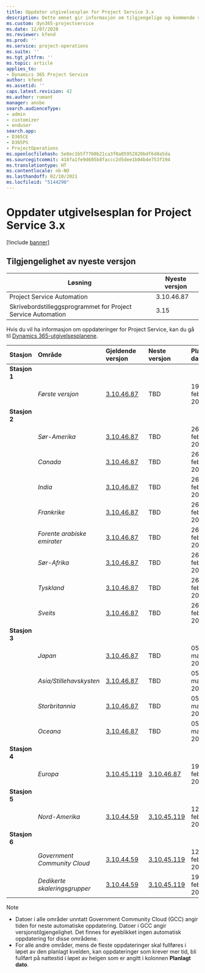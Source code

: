 ```yaml
---
title: Oppdater utgivelsesplan for Project Service 3.x
description: Dette emnet gir informasjon om tilgjengelige og kommende versjoner av Dynamics 365 Project Service Automation.
ms.custom: dyn365-projectservice
ms.date: 12/07/2020
ms.reviewer: kfend
ms.prod: ''
ms.service: project-operations
ms.suite: ''
ms.tgt_pltfrm: ''
ms.topic: article
applies_to:
- Dynamics 365 Project Service
author: kfend
ms.assetid: ''
caps.latest.revision: 42
ms.author: rumant
manager: annbe
search.audienceType:
- admin
- customizer
- enduser
search.app:
- D365CE
- D365PS
- ProjectOperations
ms.openlocfilehash: 5e8ec1b5f7760b21ca3f0a85952820bdf6d0a5da
ms.sourcegitcommit: 418fa1fe9d605b8faccc2d5dee1b04b4e753f194
ms.translationtype: HT
ms.contentlocale: nb-NO
ms.lasthandoff: 02/10/2021
ms.locfileid: "5144290"
---
```

# <a name="update-release-schedule-for-project-service-3x"></a>Oppdater utgivelsesplan for Project Service 3.x

[!include [banner](../includes/psa-now-project-operations.md)]

## <a name="latest-version-availability"></a>Tilgjengelighet av nyeste versjon

| Løsning  | Nyeste versjon |
|-------|----|
| Project Service Automation    | 3.10.46.87 |
| Skrivebordstilleggsprogrammet for Project Service Automation                | 3.15          |

Hvis du vil ha informasjon om oppdateringer for Project Service, kan du gå til [Dynamics 365-utgivelsesplanene](https://docs.microsoft.com/dynamics365/release-plans/). 

| Stasjon  | Område | Gjeldende versjon | Neste versjon |  Planlagt dato
| :---   | :---   | :---   | :---   |:---   |         
|<strong>Stasjon 1</strong> | |  |  | |
| | <i>Første versjon</i> | [3.10.46.87](whats-new-ur-28-5.md) | TBD | 19. februar 2021
|<strong>Stasjon 2</strong> | |  |  | |
| | <i>Sør-Amerika</i> | [3.10.46.87](whats-new-ur-28-5.md) | TBD | 26. februar 2021
| | <i>Canada</i> | [3.10.46.87](whats-new-ur-28-5.md) | TBD | 26. februar 2021
| | <i>India</i> | [3.10.46.87](whats-new-ur-28-5.md) | TBD | 26. februar 2021
| | <i>Frankrike</i> | [3.10.46.87](whats-new-ur-28-5.md) | TBD | 26. februar 2021
| | <i>Forente arabiske emirater</i> | [3.10.46.87](whats-new-ur-28-5.md) | TBD | 26. februar 2021
| | <i>Sør-Afrika</i> | [3.10.46.87](whats-new-ur-28-5.md) | TBD | 26. februar 2021
| | <i>Tyskland</i> | [3.10.46.87](whats-new-ur-28-5.md) | TBD | 26. februar 2021
| | <i>Sveits</i> | [3.10.46.87](whats-new-ur-28-5.md) | TBD | 26. februar 2021
|<strong>Stasjon 3</strong> | |  |  | |
| | <i>Japan</i> | [3.10.46.87](whats-new-ur-28-5.md) | TBD | 05. mars 2021
| | <i>Asia/Stillehavskysten</i> | [3.10.46.87](whats-new-ur-28-5.md) | TBD | 05. mars 2021
| | <i>Storbritannia</i> | [3.10.46.87](whats-new-ur-28-5.md) | TBD | 05. mars 2021
| | <i>Oceana</i> | [3.10.46.87](whats-new-ur-28-5.md) | TBD | 05. mars 2021
|<strong>Stasjon 4</strong> | |  |  | |
| | <i>Europa</i> | [3.10.45.119](whats-new-ur-27-5.md) | [3.10.46.87](whats-new-ur-28-5.md) | 19. februar 2021
|<strong>Stasjon 5</strong> | |  |  | |
| | <i>Nord-Amerika</i> | [3.10.44.59](whats-new-ur-26.md) | [3.10.45.119](whats-new-ur-27-5.md) | 12. februar 2021
|<strong>Stasjon 6</strong> | |  |  | |
| | <i>Government Community Cloud</i> | [3.10.44.59](whats-new-ur-26.md) | [3.10.45.119](whats-new-ur-27-5.md) | 12. februar 2021
| | <i>Dedikerte skaleringsgrupper</i> | [3.10.44.59](whats-new-ur-26.md) | [3.10.45.119](whats-new-ur-27-5.md) | 19. februar 2021

>[!Note]
> - Datoer i alle områder unntatt Government Community Cloud (GCC) angir tiden for neste automatiske oppdatering. Datoer i GCC angir versjonstilgjengelighet. Det finnes for øyeblikket ingen automatisk oppdatering for disse områdene.
> - For alle andre områder, mens de fleste oppdateringer skal fullføres i løpet av den planlagt kvelden, kan oppdateringer som krever mer tid, bli fullført på nattestid i løpet av helgen som er angitt i kolonnen **Planlagt dato**.
